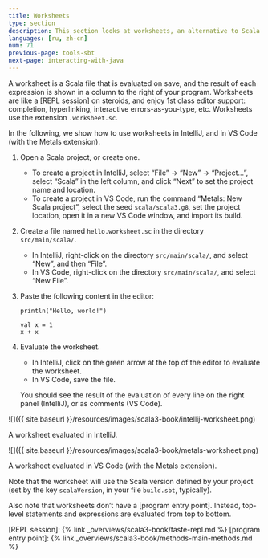 ```yaml
---
title: Worksheets
type: section
description: This section looks at worksheets, an alternative to Scala projects.
languages: [ru, zh-cn]
num: 71
previous-page: tools-sbt
next-page: interacting-with-java
---
```


A worksheet is a Scala file that is evaluated on save, and the result of each expression is shown
in a column to the right of your program. Worksheets are like a [REPL session] on steroids, and
enjoy 1st class editor support: completion, hyperlinking, interactive errors-as-you-type, etc.
Worksheets use the extension `.worksheet.sc`.

In the following, we show how to use worksheets in IntelliJ, and in VS Code (with the Metals extension).

1. Open a Scala project, or create one.
   - To create a project in IntelliJ, select “File” -> “New” -> “Project…”, select “Scala”
     in the left column, and click “Next” to set the project name and location.
   - To create a project in VS Code, run the command “Metals: New Scala project”, select the
     seed `scala/scala3.g8`, set the project location, open it in a new VS Code window, and
     import its build.
1. Create a file named `hello.worksheet.sc` in the directory `src/main/scala/`.
   - In IntelliJ, right-click on the directory `src/main/scala/`, and select “New”, and
     then “File”.
   - In VS Code, right-click on the directory `src/main/scala/`, and select “New File”.
1. Paste the following content in the editor:
   ~~~
   println("Hello, world!")
   
   val x = 1
   x + x
   ~~~
1. Evaluate the worksheet.
   - In IntelliJ, click on the green arrow at the top of the editor to evaluate the worksheet.
   - In VS Code, save the file.
   
   You should see the result of the evaluation of every line on the right panel (IntelliJ), or
   as comments (VS Code).

![]({{ site.baseurl }}/resources/images/scala3-book/intellij-worksheet.png)

A worksheet evaluated in IntelliJ.

![]({{ site.baseurl }}/resources/images/scala3-book/metals-worksheet.png)

A worksheet evaluated in VS Code (with the Metals extension).

Note that the worksheet will use the Scala version defined by your project (set by the key `scalaVersion`,
in your file `build.sbt`, typically).

Also note that worksheets don’t have a [program entry point]. Instead, top-level statements and expressions
are evaluated from top to bottom.

[REPL session]: {% link _overviews/scala3-book/taste-repl.md %}
[program entry point]: {% link _overviews/scala3-book/methods-main-methods.md %}
